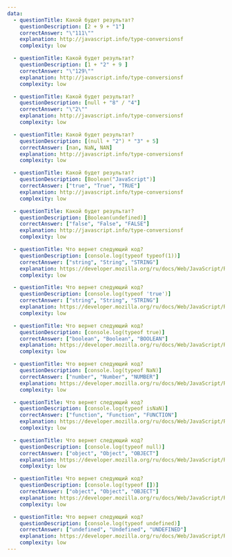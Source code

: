 ```yaml
---
data: 
  - questionTitle: Какой будет результат?
    questionDescription: [2 + 9 + "1"]
    correctAnswer: "\"111\""
    explanation: http://javascript.info/type-conversionsf
    complexity: low 

  - questionTitle: Какой будет результат?
    questionDescription: [1 + "2" + 9 ]
    correctAnswer: "\"129\""
    explanation: http://javascript.info/type-conversionsf
    complexity: low

  - questionTitle: Какой будет результат?
    questionDescription: [null + "8" / "4"]
    correctAnswer: "\"2\""
    explanation: http://javascript.info/type-conversionsf
    complexity: low

  - questionTitle: Какой будет результат?
    questionDescription: [(null + "2") * "3" + 5]
    correctAnswer: [nan, NaN, NAN]
    explanation: http://javascript.info/type-conversionsf
    complexity: low

  - questionTitle: Какой будет результат?
    questionDescription: [Boolean("JavaScript")]
    correctAnswer: ["true", "True", "TRUE"]
    explanation: http://javascript.info/type-conversionsf
    complexity: low

  - questionTitle: Какой будет результат?
    questionDescription: [Boolean(undefined)]
    correctAnswer: ["false", "False", "FALSE"]
    explanation: http://javascript.info/type-conversionsf
    complexity: low

  - questionTitle: Что вернет следующий код?
    questionDescription: [console.log(typeof typeof(1))]
    correctAnswer: ["string", "String", "STRING"]
    explanation: https://developer.mozilla.org/ru/docs/Web/JavaScript/Reference/Operators/typeof
    complexity: low

  - questionTitle: Что вернет следующий код?
    questionDescription: [console.log(typeof 'true')]
    correctAnswer: ["string", "String", "STRING"]
    explanation: https://developer.mozilla.org/ru/docs/Web/JavaScript/Reference/Operators/typeof
    complexity: low

  - questionTitle: Что вернет следующий код?
    questionDescription: [console.log(typeof true)]
    correctAnswer: ["boolean", "Boolean", "BOOLEAN"]
    explanation: https://developer.mozilla.org/ru/docs/Web/JavaScript/Reference/Operators/typeof
    complexity: low

  - questionTitle: Что вернет следующий код?
    questionDescription: [console.log(typeof NaN)]
    correctAnswer: ["number", "Number", "NUMBER"]
    explanation: https://developer.mozilla.org/ru/docs/Web/JavaScript/Reference/Operators/typeof
    complexity: low

  - questionTitle: Что вернет следующий код?
    questionDescription: [console.log(typeof isNaN)]
    correctAnswer: ["function", "Function", "FUNCTION"]
    explanation: https://developer.mozilla.org/ru/docs/Web/JavaScript/Reference/Operators/typeof
    complexity: low

  - questionTitle: Что вернет следующий код?
    questionDescription: [console.log(typeof null)]
    correctAnswer: ["object", "Object", "OBJECT"]
    explanation: https://developer.mozilla.org/ru/docs/Web/JavaScript/Reference/Operators/typeof
    complexity: low

  - questionTitle: Что вернет следующий код?
    questionDescription: [console.log(typeof [])]
    correctAnswer: ["object", "Object", "OBJECT"]
    explanation: https://developer.mozilla.org/ru/docs/Web/JavaScript/Reference/Operators/typeof
    complexity: low

  - questionTitle: Что вернет следующий код?
    questionDescription: [console.log(typeof undefined)]
    correctAnswer: ["undefined", "Undefined", "UNDEFINED"]
    explanation: https://developer.mozilla.org/ru/docs/Web/JavaScript/Reference/Operators/typeof
    complexity: low
---
```


